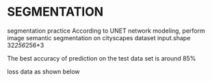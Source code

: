 # SEGMENTATION
segmentation practice
According to UNET network modeling, perform image semantic segmentation on cityscapes dataset
input.shape 32*256*256*3

The best accuracy of prediction on the test data set is around 85%

loss data as shown below
